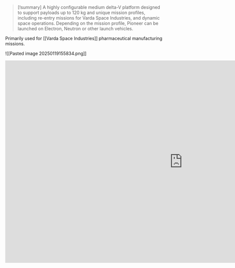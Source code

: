 >[!summary]
>A highly configurable medium delta-V platform designed to support payloads up to 120 kg and unique mission profiles, including re-entry missions for Varda Space Industries, and dynamic space operations. Depending on the mission profile, Pioneer can be launched on Electron, Neutron or other launch vehicles.  

Primarily used for [[Varda Space Industries]] pharmaceutical manufacturing missions. 

![[Pasted image 20250119155834.png]]

<iframe width="1128" height="644" src="https://www.youtube.com/embed/Wt_1MGBIAeU" title="Varda&#39;s Winnebago-1 Is Operational" frameborder="0" allow="accelerometer; autoplay; clipboard-write; encrypted-media; gyroscope; picture-in-picture; web-share" referrerpolicy="strict-origin-when-cross-origin" allowfullscreen></iframe>

